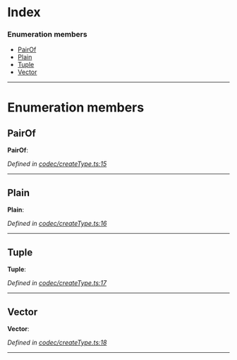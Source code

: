 

# Index

### Enumeration members

* [PairOf](_codec_createtype_.typedefinfo.md#pairof)
* [Plain](_codec_createtype_.typedefinfo.md#plain)
* [Tuple](_codec_createtype_.typedefinfo.md#tuple)
* [Vector](_codec_createtype_.typedefinfo.md#vector)

---

# Enumeration members

<a id="pairof"></a>

##  PairOf

**PairOf**: 

*Defined in [codec/createType.ts:15](https://github.com/polkadot-js/api/blob/a2b22e3/packages/types/src/codec/createType.ts#L15)*

___
<a id="plain"></a>

##  Plain

**Plain**: 

*Defined in [codec/createType.ts:16](https://github.com/polkadot-js/api/blob/a2b22e3/packages/types/src/codec/createType.ts#L16)*

___
<a id="tuple"></a>

##  Tuple

**Tuple**: 

*Defined in [codec/createType.ts:17](https://github.com/polkadot-js/api/blob/a2b22e3/packages/types/src/codec/createType.ts#L17)*

___
<a id="vector"></a>

##  Vector

**Vector**: 

*Defined in [codec/createType.ts:18](https://github.com/polkadot-js/api/blob/a2b22e3/packages/types/src/codec/createType.ts#L18)*

___

